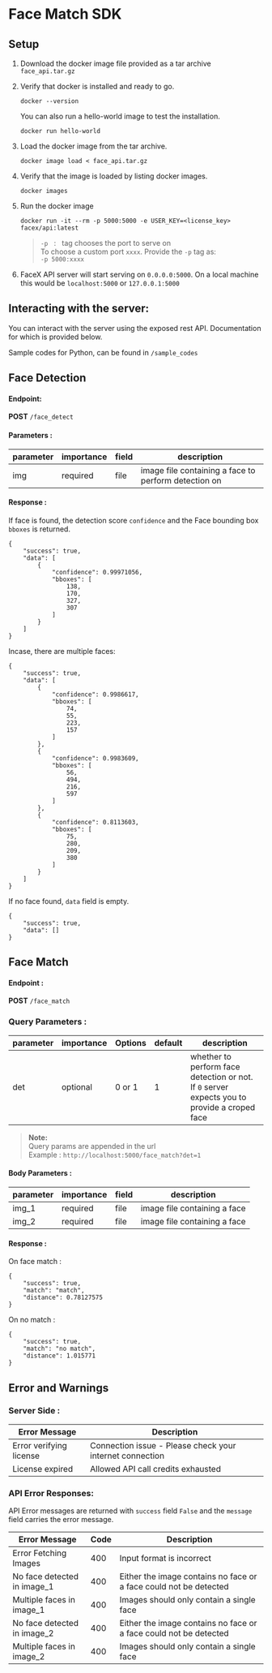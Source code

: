 # Face Match SDK

## Setup
1. Download the docker image file provided as a tar archive `face_api.tar.gz`

2. Verify that docker is installed and ready to go.
    ```
    docker --version
    ```
    You can also run a hello-world image to test the installation.
    ```
    docker run hello-world
    ```
3. Load the docker image from the tar archive.
    ```
    docker image load < face_api.tar.gz
    ```
4. Verify that the image is loaded by listing docker images.
    ```
    docker images
    ```
5. Run the docker image
    ```
    docker run -it --rm -p 5000:5000 -e USER_KEY=<license_key> facex/api:latest
    ```
    >`-p` &nbsp; : &nbsp; tag chooses the port to serve on  
    > To choose a custom port `xxxx`. Provide the `-p` tag as:  
    > `-p 5000:xxxx`


6. FaceX API server will start serving on `0.0.0.0:5000`. On a local machine this would be `localhost:5000` or `127.0.0.1:5000`


## Interacting with the server:

You can interact with the server using the exposed rest API.
Documentation for which is provided below. 

Sample codes for Python, can be found in `/sample_codes`


## Face Detection

#### Endpoint:
**POST** `/face_detect`

#### Parameters :
parameter| importance | field | description |
--- | --- |---|----|
img | required |file |image file containing a face to perform detection on|

#### Response :
If face is found, the detection score `confidence` and the Face bounding box `bboxes` is returned.
```
{
    "success": true,
    "data": [
        {
            "confidence": 0.99971056,
            "bboxes": [
                138,
                170,
                327,
                307
            ]
        }
    ]
}
```
Incase, there are multiple faces:
```
{
    "success": true,
    "data": [
        {
            "confidence": 0.9986617,
            "bboxes": [
                74,
                55,
                223,
                157
            ]
        },
        {
            "confidence": 0.9983609,
            "bboxes": [
                56,
                494,
                216,
                597
            ]
        },
        {
            "confidence": 0.8113603,
            "bboxes": [
                75,
                280,
                209,
                380
            ]
        }
    ]
}
```
If no face found, `data` field is empty.
```
{
    "success": true,
    "data": []
}
```

## Face Match

#### Endpoint :
**POST** `/face_match`

### Query Parameters :
parameter|importance |Options|default| description |
---|---|---|---|---|
det |optional|0 or 1|1|whether to perform face detection or not. If `0` server expects you to provide a croped face|

> **Note:**  
> Query params are appended in the url  
> Example : `http://localhost:5000/face_match?det=1`

#### Body Parameters :
parameter| importance | field | description |
--- | --- |---|----|
img_1 | required |file |image file containing a face|
img_2 | required |file |image file containing a face|

#### Response :

On face match :
```
{
    "success": true,
    "match": "match",
    "distance": 0.78127575
}
```
On no match : 
```
{
    "success": true,
    "match": "no match",
    "distance": 1.015771
}
```

## Error and Warnings 

### Server Side :

Error Message | Description |
---|---|
Error verifying license|Connection issue - Please check your internet connection|
License expired|Allowed API call credits exhausted

### API Error Responses:

API Error messages are returned with `success` field `False` and the `message` field carries the error message.

Error Message | Code |Description |
---|---|---|
Error Fetching Images |400| Input format is incorrect|
No face detected in image_1 |400|Either the image contains no face or a face could not be detected
Multiple faces in image_1|400|Images should only contain a single face
No face detected in image_2|400|Either the image contains no face or a face could not be detected
Multiple faces in image_2|400|Images should only contain a single face

